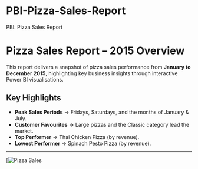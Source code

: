 # PBI-Pizza-Sales-Report
PBI: Pizza Sales Report
# Pizza Sales Report – 2015 Overview

This report delivers a snapshot of pizza sales performance from **January to December 2015**, highlighting key business insights through interactive Power BI visualisations.

## Key Highlights

- **Peak Sales Periods** → Fridays, Saturdays, and the months of January & July.
- **Customer Favourites** → Large pizzas and the Classic category lead the market.
- **Top Performer** → Thai Chicken Pizza (by revenue).
- **Lowest Performer** → Spinach Pesto Pizza (by revenue).

---
[![Pizza Sales](https://youtu.be/gpDdn1qUhgA)
